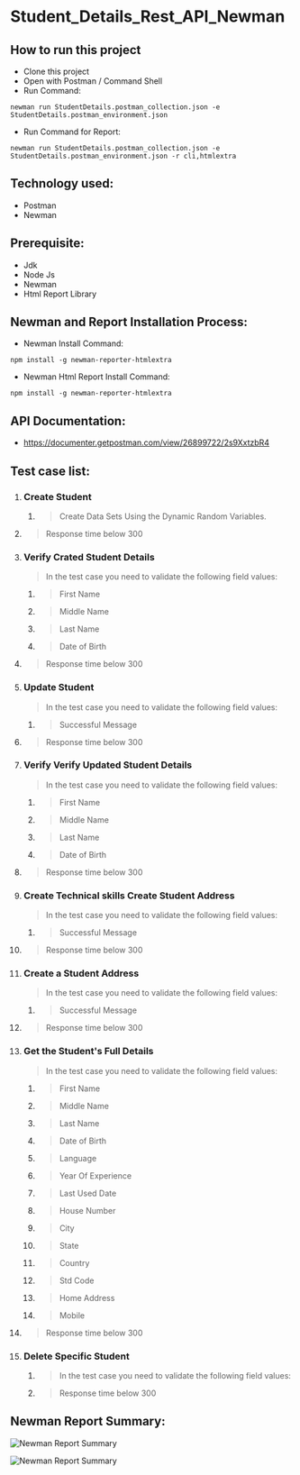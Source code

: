 # Student_Details_Rest_API_Newman

## How to run this project
- Clone this project
- Open with Postman / Command Shell
- Run Command:  
```console 
newman run StudentDetails.postman_collection.json -e StudentDetails.postman_environment.json 
```
- Run Command for Report: 
```console 
newman run StudentDetails.postman_collection.json -e StudentDetails.postman_environment.json -r cli,htmlextra
```

## Technology used:
- Postman
- Newman

## Prerequisite:
- Jdk
- Node Js
- Newman
- Html Report Library

## Newman and Report Installation Process:
- Newman Install Command:
```console
npm install -g newman-reporter-htmlextra
```
- Newman Html Report Install Command:
```console
npm install -g newman-reporter-htmlextra
```

## API Documentation:
- https://documenter.getpostman.com/view/26899722/2s9XxtzbR4

## Test case list:
1. ### Create Student
	1. > Create Data Sets Using the Dynamic Random Variables.
  2. > Response time below 300 

2. ### Verify Crated Student Details
	> In the test case you need to validate the following field values:
 	1. > First Name
 	2. > Middle Name
 	3. > Last Name
 	4. > Date of Birth
  5. > Response time below 300 

3. ### Update Student
	> In the test case you need to validate the following field values:
 	1. > Successful Message
  2. > Response time below 300
  
4. ### Verify Verify Updated Student Details
	> In the test case you need to validate the following field values:
	1. > First Name
 	2. > Middle Name
	3. > Last Name
 	4. > Date of Birth
  5. > Response time below 300 

5. ### Create Technical skills Create Student Address
	> In the test case you need to validate the following field values:
	1. > Successful Message
  2. > Response time below 300 

6. ### Create a Student Address
	> In the test case you need to validate the following field values:
	1. > Successful Message
  2. > Response time below 300 

7. ### Get the Student's Full Details
	> In the test case you need to validate the following field values:
	1. > First Name
	2. > Middle Name
	3. > Last Name
	4. > Date of Birth
	5. > Language
	6. > Year Of Experience
	7. > Last Used Date
	8. > House Number
	9. > City
	10. > State
	11. > Country
	12. > Std Code
	13. > Home Address
	14. > Mobile
  15. > Response time below 300 

8. ### Delete Specific Student
	1. > In the test case you need to validate the following field values:
	2. > Response time below 300 

## Newman Report Summary:
![Newman Report Summary](https://github.com/ManikHossain27/Student_Details_Rest_API_Newman/assets/131261253/d7f09930-6197-4cb6-945f-85df43a888ac)


![Newman Report Summary](https://github.com/ManikHossain27/Student_Details_Rest_API_Newman/assets/131261253/109fcc47-5831-4746-bf68-40b6367abbf0)

